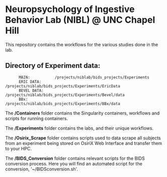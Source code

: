 # Neuropsychology of Ingestive Behavior Lab (NIBL) @  UNC Chapel Hill

This repository contains the workflows for the various studies done in the lab.

## Directory of Experiment data:
          MAIN:           /projects/niblab/bids_projects/Experiments
          ERIC DATA:      /projects/niblab/bids_projects/Experiments/EricData
          BEVEL DATA:     /projects/niblab/bids_projects/Experiments/Bevel/data
          BBx:            /projects/niblab/bids_projects/Experiments/BBx/data


The **/Containers** folder contains the Singularity containers, workflows and scripts for running containers.

The **/Experiments** folder contains the labs, and their unique workflows.

The **/Osirix_Scrape** folder contains scripts used to data scrape all subjects from an experiment being stored on OsiriX Web Interface and transfer them to your HPC.

The **/BIDS_Conversion** folder contains relevant scripts for the BIDS conversion process. Here you will find an automated script for the conversion, '~/BIDSconversion.sh'. 
